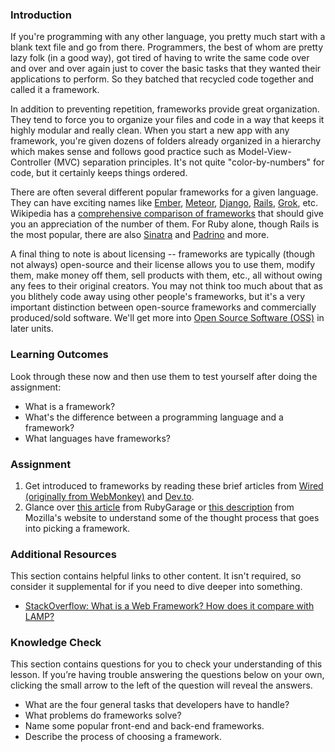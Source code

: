 ### Introduction

If you're programming with any other language, you pretty much start with a blank text file and go from there.  Programmers, the best of whom are pretty lazy folk (in a good way), got tired of having to write the same code over and over and over again just to cover the basic tasks that they wanted their applications to perform.  So they batched that recycled code together and called it a framework.

In addition to preventing repetition, frameworks provide great organization.  They tend to force you to organize your files and code in a way that keeps it highly modular and really clean.  When you start a new app with any framework, you're given dozens of folders already organized in a hierarchy which makes sense and follows good practice such as Model-View-Controller (MVC) separation principles.  It's not quite "color-by-numbers" for code, but it certainly keeps things ordered.

There are often several different popular frameworks for a given language.  They can have exciting names like [Ember](http://emberjs.com/), [Meteor](http://www.meteor.com/), [Django](https://www.djangoproject.com/), [Rails](http://rubyonrails.org/), [Grok](http://grok.zope.org/), etc.  Wikipedia has a [comprehensive comparison of frameworks](http://en.wikipedia.org/wiki/Comparison_of_web_application_frameworks) that should give you an appreciation of the number of them.  For Ruby alone, though Rails is the most popular, there are also [Sinatra](http://www.sinatrarb.com/) and [Padrino](http://www.padrinorb.com/) and more.

A final thing to note is about licensing -- frameworks are typically (though not always) open-source and their license allows you to use them, modify them, make money off them, sell products with them, etc., all without owing any fees to their original creators.  You may not think too much about that as you blithely code away using other people's frameworks, but it's a very important distinction between open-source frameworks and commercially produced/sold software.  We'll get more into [Open Source Software (OSS)](https://en.wikipedia.org/wiki/Open-source_software) in later units.

### Learning Outcomes
Look through these now and then use them to test yourself after doing the assignment:

* What is a framework?
* What's the difference between a programming language and a framework?
* What languages have frameworks?

### Assignment

<div class="lesson-content__panel" markdown="1">

  1. Get introduced to frameworks by reading these brief articles from [Wired (originally from WebMonkey)](https://web.archive.org/web/20180402231229/https://www.wired.com/2010/02/get_started_with_web_frameworks/) and [Dev.to](https://dev.to/aspittel/what-is-a-web-framework-and-why-should-i-use-one-38c0).
  2. Glance over [this article](https://rubygarage.org/blog/technology-stack-for-web-development) from RubyGarage or [this description](https://developer.mozilla.org/en-US/docs/Learn/Server-side/First_steps/Web_frameworks) from Mozilla's website to understand some of the thought process that goes into picking a framework.

</div>

### Additional Resources
This section contains helpful links to other content. It isn't required, so consider it supplemental for if you need to dive deeper into something.

* [StackOverflow: What is a Web Framework? How does it compare with LAMP?](http://stackoverflow.com/questions/4507506/what-is-a-web-framework-how-does-it-compare-with-lamp)

### Knowledge Check

This section contains questions for you to check your understanding of this lesson. If you’re having trouble answering the questions below on your own, clicking the small arrow to the left of the question will reveal the answers.

* What are the four general tasks that developers have to handle?
* What problems do frameworks solve?
* Name some popular front-end and back-end frameworks.
* Describe the process of choosing a framework.
